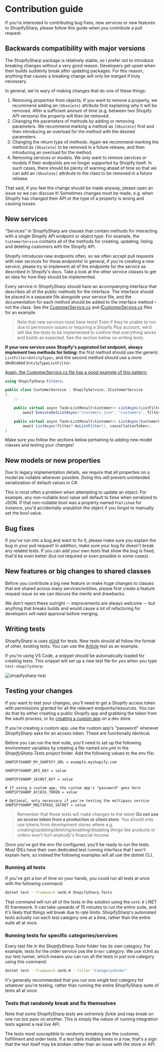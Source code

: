 # Contribution guide

If you're interested in contributing bug fixes, new services or new features to ShopifySharp, please follow this guide when you contribute a pull request. 

## Backwards compatibility with major versions

The ShopifySharp package is relatively stable, so I prefer not to introduce breaking changes without a very good reason. Developers get upset when their builds suddenly break after updating packages. For this reason, anything that causes a breaking change will only be merged if truly necessary.

In general, we're wary of making changes that do one of these things:

1. Removing properties from objects. If you want to remove a property, we recommend adding an `[Obsolete]` attribute first explaining why it will be removed. After a sufficient amount of time (e.g. between two Shopify API versions) the property will then be removed. 
2. Changing the parameters of methods by adding or removing parameters. We recommend marking a method as `[Obsolete]` first and then introducing an overload for the method with the desired parameters. 
3. Changing the return type of methods. Again we recommend marking the method as `[Obsolete]` to be removed in a future release, and then introducing an overload for the method. 
4. Removing services or models. We only want to remove services or models if their endpoints are no longer supported by Shopify itself. In such cases, there should be plenty of warning ahead of time so that we can add an `[Obsolete]` attribute to the class to be removed in a future release.

That said, if you feel the change should be made anyway, please open an issue so we can discuss it! Sometimes changes must be made, e.g. when Shopify has changed their API or the type of a property is wrong and causing issues.

## New services

"Services" in ShopifySharp are classes that contain methods for interacting with a single Shopify API endpoint or object type. For example, the `CustomerService` contains all of the methods for creating, updating, listing and deleting customers with the Shopify API. 

Shopify introduces new endpoints often, so we often accept pull requests with new services for these endpoints! In general, if you're creating a new service, please try to implement all of the endpoints for the service as described in Shopify's docs. Take a look at the other service classes to get an idea for how they should be implemented.

Every service in ShopifySharp should have an accompanying interface that describes all of the public methods for the interface. The interface should be placed in a separate file alongside your service file, and the documentation for each method should be added to the interface method – not the class. See the [CustomerService.cs](https://github.com/LionelPerrault/dotNetLib-Shopify/blob/5750feb4116c6047d28720f9ef8c650b30e6a534/ShopifySharp/Services/Customer/CustomerService.cs) and [ICustomerService.cs](https://github.com/LionelPerrault/dotNetLib-Shopify/blob/5750feb4116c6047d28720f9ef8c650b30e6a534/ShopifySharp/Services/Customer/ICustomerService.cs) files for an example.

> Note that new services must have tests! Even if they're unable to run due to permission issues or requiring a Shopify Plus account, we'd still like the tests to be implemented to confirm that everything works and builds as expected. See the section below on writing tests.

**If your new service uses Shopify's paginated list endpoint, always implement two methods for listing:** the first method should use the generic `ListFilter<EntityType>`, and the second method should use a more dedicated `EntityTypeListFilter`. 

[Again, the CustomerService.cs file has a good example of this pattern:](https://github.com/LionelPerrault/dotNetLib-Shopify/blob/5750feb4116c6047d28720f9ef8c650b30e6a534/ShopifySharp/Services/Customer/CustomerService.cs#L29)

```cs
using ShopifySharp.Filters;

public class CustomerService : ShopifyService, ICustomerService
{
    // ...

    public virtual async Task<ListResult<Customer>> ListAsync(ListFilter<Customer> filter = null, CancellationToken cancellationToken = default) =>
        await ExecuteGetListAsync("customers.json", "customers", filter, cancellationToken);

    public virtual async Task<ListResult<Customer>> ListAsync(CustomerListFilter filter, CancellationToken cancellationToken = default) =>
        await ListAsync(filter?.AsListFilter(), cancellationToken);
}
```

Make sure you follow the sections below pertaining to adding new model classes and testing your changes!

## New models or new properties

Due to legacy implementation details, we require that all properties on a model be nullable wherever possible. Doing this will prevent unintended serializiation of default values in C#. 

This is most often a problem when attempting to update an object. For example, any non-nullable bool value will default to false when serialized to JSON. If that non-nullable bool was a property named `Published` for instance, you'd accidentally unpublish the object if you forgot to manually set the bool value.

## Bug fixes

If you've run into a bug and want to fix it, please make sure you explain the bug in your pull request! In addition, make sure your bug fix doesn't break any related tests. If you can add your own tests that show the bug is fixed, that'd be even better (but not required or even possible in some cases).

## New features or big changes to shared classes

Before you contribute a big new feature or make huge changes to classes that are shared across many services/entities, please first create a feature request issue so we can discuss the merits and drawbacks. 

We don't reject these outright -- improvements are always welcome -- but anything that breaks builds and would cause a lot of refactoring for developers will need approval before merging.

## Writing tests

ShopifySharp is uses [xUnit](https://xunit.github.io/) for tests. New tests should all follow the format of other, existing tests. You can use the [Article](https://github.com/LionelPerrault/dotNetLib-Shopify/blob/master/ShopifySharp.Tests/Article_Tests.cs) test as an example. 

If you're using VS Code, a snippet should be automatically loaded for creating tests. This snippet will set up a new test file for you when you type `test-shopifysharp`:

![shopifysharp-test](https://cloud.githubusercontent.com/assets/2417276/25457929/94bc71dc-2a9d-11e7-80ac-72352715504e.gif)

## Testing your changes

If you want to test your changes, you'll need to get a Shopify access token with permissions granted for all the relevant endpoints/resources. You can do that by either creating a public Shopify app and grabbing the token from the oauth process, or by [creating a custom app](https://help.shopify.com/en/manual/apps/custom-apps) on a dev store.

If you're creating a custom app, use the custom app's "password" wherever ShopifySharp asks for an access token. These are functionally identical. 

Before you can run the test suite, you'll need to set up the following environment variables by creating a file named _env.yml_ in the _ShopifySharp.Tests_ project folder. Add the following values to the env file:

```env
SHOPIFYSHARP_MY_SHOPIFY_URL = example.myshopify.com

SHOPIFYSHARP_API_KEY = value

SHOPIFYSHARP_SECRET_KEY = value

# If using a custom app, the custom app's "password" goes here
SHOPIFYSHARP_ACCESS_TOKEN = value

# Optional, only necessary if you're testing the multipass service
SHOPIFYSHARP_MULTIPASS_SECRET = value
```

> Remember that these tests will make changes to the store! **Do not use an access token from a production or client store**. You should only use tokens from development stores where e.g. creating/updating/deleting/enabling/disabling things like products or orders won't hurt anybody's financial income. 

Once you've got the env file configured, you'll be ready to run the tests. Most IDEs have their own dedicated test running interface that I won't explain here, so instead the following examples will all use the dotnet CLI. 

### Running all tests

If you've got a ton of time on your hands, you could run all tests at once with the following command:

```sh
dotnet test --framework net6.0 ShopifySharp.Tests
```

That command will run all of the tests in the solution using the `net6.0` (.NET 6) framework. It can take upwards of 15 minutes to run the entire suite, and it's likely that things will break due to rate limits. ShopifySharp's automated tests actually run each test category one at a time, rather than the entire suite all at once. 

### Running tests for specific categories/services

Every test file in the _ShopifySharp.Tests_ folder has its own category. For example, tests for the order service use the `Order` category. We use xUnit as our test runner, which means you can run all the tests in just one category using this command:

```sh
dotnet test --framework net6.0 --filter "Category=Order"
```

It's generally recommended that you run one single test category for whatever you're testing, rather than running the entire ShopifySharp suite of tests all at once.

### Tests that randomly break and fix themselves

Note that some ShopifySharp tests are *extremely fickle* and may break on one run but pass on another. This is simply the nature of running integration tests against a real live API.

The tests most susceptible to randomly breaking are the customer, fulfillment and order tests. If a test fails multiple times in a row, that's a sign that the test itself may be broken rather than an issue with the store or API.
